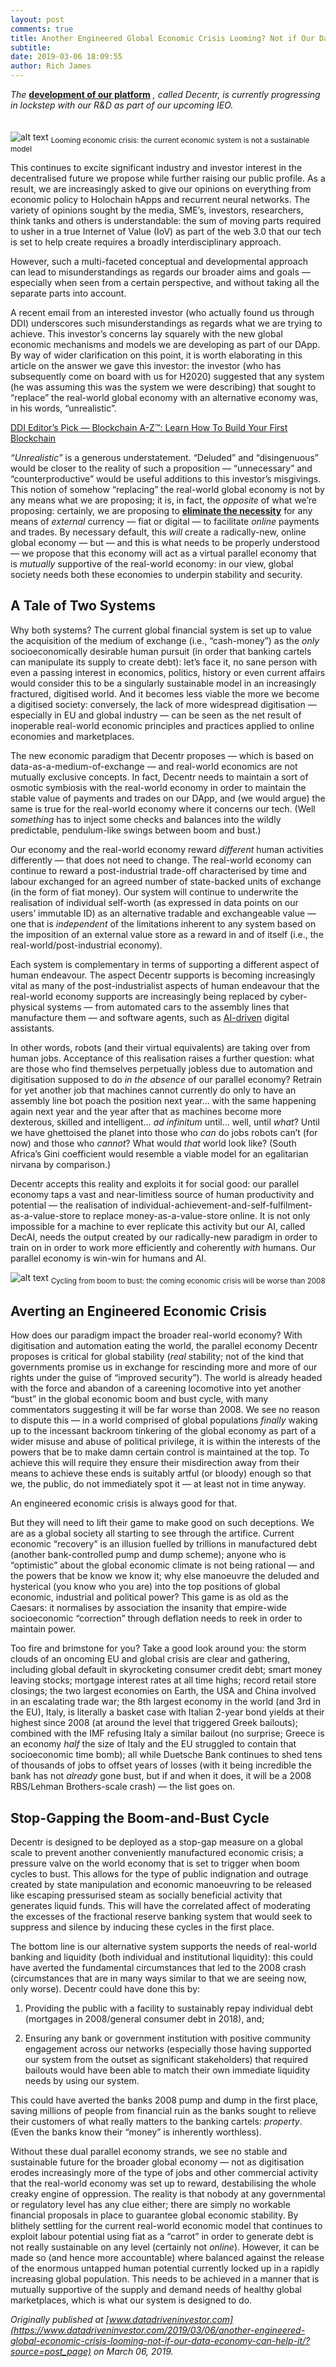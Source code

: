 ```yaml
---
layout: post
comments: true
title: Another Engineered Global Economic Crisis Looming? Not if Our Data Economy Can Help it
subtitle:
date: 2019-03-06 18:09:55
author: Rich James
---
```


*The* [**development of our platform**](https://www.datadriveninvestor.com/2019/02/23/blockchain-the-most-useless-and-overhyped-technology-in-history/?source=post_page) *, called Decentr, is currently progressing in lockstep with our R&D as part of our upcoming IEO.*
<br><br><br>
![alt text](https://miro.medium.com/max/3200/1*EDa8k9oRcwmOs0AIM2KYPA.jpeg)
<sub>Looming economic crisis: the current economic system is not a sustainable model</sub>

This continues to excite significant industry and investor interest in the decentralised future we propose while further raising our public profile. As a result, we are increasingly asked to give our opinions on everything from economic policy to Holochain hApps and recurrent neural networks. The variety of opinions sought by the media, SME’s, investors, researchers, think tanks and others is understandable: the sum of moving parts required to usher in a true Internet of Value (IoV) as part of the web 3.0 that our tech is set to help create requires a broadly interdisciplinary approach.

However, such a multi-faceted conceptual and developmental approach can lead to misunderstandings as regards our broader aims and goals — especially when seen from a certain perspective, and without taking all the separate parts into account.

A recent email from an interested investor (who actually found us through DDI) underscores such misunderstandings as regards what we are trying to achieve. This investor’s concerns lay squarely with the new global economic mechanisms and models we are developing as part of our DApp. By way of wider clarification on this point, it is worth elaborating in this article on the answer we gave this investor: the investor (who has subsequently come on board with us for H2020) suggested that any system (he was assuming this was the system we were describing) that sought to “replace” the real-world global economy with an alternative economy was, in his words, “unrealistic”.

[DDI Editor’s Pick — Blockchain A-Z™: Learn How To Build Your First Blockchain](https://www.udemy.com/build-your-blockchain-az/)

*“Unrealistic”* is a generous understatement. “Deluded” and “disingenuous” would be closer to the reality of such a proposition — “unnecessary” and “counterproductive” would be useful additions to this investor’s misgivings. This notion of somehow “replacing” the real-world global economy is not by any means what we are proposing; it is, in fact, the *opposite* of what we’re proposing: certainly, we are proposing to [**eliminate the necessity**](https://medium.com/datadriveninvestor/why-the-data-economy-is-not-yet-a-real-economy-1c0f0f5a3095) for any means of *external* currency — fiat or digital — to facilitate *online* payments and trades. By necessary default, this *will* create a radically-new, online global economy — but — and this is what needs to be properly understood — we propose that this economy will act as a virtual parallel economy that is *mutually* supportive of the real-world economy: in our view, global society needs both these economies to underpin stability and security.

## A Tale of Two Systems
Why both systems? The current global financial system is set up to value the acquisition of the medium of exchange (i.e., “cash-money”) as the *only* socioeconomically desirable human pursuit (in order that banking cartels can manipulate its supply to create debt): let’s face it, no sane person with even a passing interest in economics, politics, history or even current affairs would consider this to be a singularly sustainable model in an increasingly fractured, digitised world. And it becomes less viable the more we become a digitised society: conversely, the lack of more widespread digitisation — especially in EU and global industry — can be seen as the net result of inoperable real-world economic principles and practices applied to online economies and marketplaces.

The new economic paradigm that Decentr proposes — which is based on data-as-a-medium-of-exchange — and real-world economics are not mutually exclusive concepts. In fact, Decentr needs to maintain a sort of osmotic symbiosis with the real-world economy in order to maintain the stable value of payments and trades on our DApp, and (we would argue) the same is true for the real-world economy where it concerns our tech. (Well *something* has to inject some checks and balances into the wildly predictable, pendulum-like swings between boom and bust.)

Our economy and the real-world economy reward *different* human activities differently — that does not need to change. The real-world economy can continue to reward a post-industrial trade-off characterised by time and labour exchanged for an agreed number of state-backed units of exchange (in the form of fiat money). Our system will continue to underwrite the realisation of individual self-worth (as expressed in data points on our users’ immutable ID) as an alternative tradable and exchangeable value — one that is *independent* of the limitations inherent to any system based on the imposition of an external value store as a reward in and of itself (i.e., the real-world/post-industrial economy).

Each system is complementary in terms of supporting a different aspect of human endeavour. The aspect Decentr supports is becoming increasingly vital as many of the post-industrialist aspects of human endeavour that the real-world economy supports are increasingly being replaced by cyber-physical systems — from automated cars to the assembly lines that manufacture them — and software agents, such as [AI-driven](https://medium.com/datadriveninvestor/how-our-ai-can-enhance-human-cognitive-potential-64f2d29e6e65) digital assistants.

In other words, robots (and their virtual equivalents) are taking over from human jobs. Acceptance of this realisation raises a further question: what are those who find themselves perpetually jobless due to automation and digitisation supposed to do *in the absence* of our parallel economy? Retrain for yet another job that machines cannot currently do only to have an assembly line bot poach the position next year… with the same happening again next year and the year after that as machines become more dexterous, skilled and intelligent… *ad infinitum* until… well, until *what*? Until we have ghettoised the planet into those who *can* do jobs robots can’t (for now) and those who *cannot*? What would *that* world look like? (South Africa’s Gini coefficient would resemble a viable model for an egalitarian nirvana by comparison.)

Decentr accepts this reality and exploits it for social good: our parallel economy taps a vast and near-limitless source of human productivity and potential — the realisation of individual-achievement-and-self-fulfilment-as-a-value-store to replace money-as-a-value-store online. It is not only impossible for a machine to ever replicate this activity but our AI, called DecAI, needs the output created by our radically-new paradigm in order to train on in order to work more efficiently and coherently *with* humans. Our parallel economy is win-win for humans and AI.

![alt text](https://miro.medium.com/max/1400/1*53dUNFV6FZ4kWH1c8du1ZA.jpeg)
<sub>Cycling from boom to bust: the coming economic crisis will be worse than 2008</sub>

## Averting an Engineered Economic Crisis
How does our paradigm impact the broader real-world economy? With digitisation and automation eating the world, the parallel economy Decentr proposes is critical for global stability (*real* stability; not of the kind that governments promise us in exchange for rescinding more and more of our rights under the guise of “improved security”). The world is already headed with the force and abandon of a careening locomotive into yet another “bust” in the global economic boom and bust cycle, with many commentators suggesting it will be far worse than 2008. We see no reason to dispute this — in a world comprised of global populations *finally* waking up to the incessant backroom tinkering of the global economy as part of a wider misuse and abuse of political privilege, it is within the interests of the powers that be to make damn certain control is maintained at the top. To achieve this will require they ensure their misdirection away from their means to achieve these ends is suitably artful (or bloody) enough so that we, the public, do not immediately spot it — at least not in time anyway.

An engineered economic crisis is always good for that.

But they will need to lift their game to make good on such deceptions. We are as a global society all starting to see through the artifice. Current economic “recovery” is an illusion fuelled by trillions in manufactured debt (another bank-controlled pump and dump scheme); anyone who is “optimistic” about the global economic climate is not being rational — and the powers that be know we know it; why else manoeuvre the deluded and hysterical (you know who you are) into the top positions of global economic, industrial and political power? This game is as old as the Caesars: it normalises by association the insanity that empire-wide socioeconomic “correction” through deflation needs to reek in order to maintain power.

Too fire and brimstone for you? Take a good look around you: the storm clouds of an oncoming EU and global crisis are clear and gathering, including global default in skyrocketing consumer credit debt; smart money leaving stocks; mortgage interest rates at all time highs; record retail store closings; the two largest economies on Earth, the USA and China involved in an escalating trade war; the 8th largest economy in the world (and 3rd in the EU), Italy, is literally a basket case with Italian 2-year bond yields at their highest since 2008 (at around the level that triggered Greek bailouts); combined with the IMF refusing Italy a similar bailout (no surprise; Greece is an economy *half* the size of Italy and the EU struggled to contain that socioeconomic time bomb); all while Duetsche Bank continues to shed tens of thousands of jobs to offset years of losses (with it being incredible the bank has not *already* gone bust, but if and when it does, it will be a 2008 RBS/Lehman Brothers-scale crash) — the list goes on.

## Stop-Gapping the Boom-and-Bust Cycle
Decentr is designed to be deployed as a stop-gap measure on a global scale to prevent another conveniently manufactured economic crisis; a pressure valve on the world economy that is set to trigger when boom cycles to bust. This allows for the type of public indignation and outrage created by state manipulation and economic manoeuvring to be released like escaping pressurised steam as socially beneficial activity that generates liquid funds. This will have the correlated affect of moderating the excesses of the fractional reserve banking system that would seek to suppress and silence by inducing these cycles in the first place.

The bottom line is our alternative system supports the needs of real-world banking and liquidity (both individual and institutional liquidity): this could have averted the fundamental circumstances that led to the 2008 crash (circumstances that are in many ways similar to that we are seeing now, only worse). Decentr could have done this by:

1. Providing the public with a facility to sustainably repay individual debt (mortgages in 2008/general consumer debt in 2018), and;

2. Ensuring any bank or government institution with positive community engagement across our networks (especially those having supported our system from the outset as significant stakeholders) that required bailouts would have been able to match their own immediate liquidity needs by using our system.

This could have averted the banks 2008 pump and dump in the first place, saving millions of people from financial ruin as the banks sought to relieve their customers of what really matters to the banking cartels: *property*. (Even the banks know their “money” is inherently worthless).

Without these dual parallel economy strands, we see no stable and sustainable future for the broader global economy — not as digitisation erodes increasingly more of the type of jobs and other commercial activity that the real-world economy was set up to reward, destabilising the whole creaky engine of oppression. The reality is that nobody at any governmental or regulatory level has any clue either; there are simply no workable financial proposals in place to guarantee global economic stability. By blithely settling for the current real-world economic model that continues to exploit labour potential using fiat as a “carrot” in order to generate debt is not really sustainable on any level (certainly not *online*). However, it can be made so (and hence more accountable) where balanced against the release of the enormous untapped human potential currently locked up in a rapidly increasing global population. This needs to be achieved in a manner that is mutually supportive of the supply and demand needs of healthy global marketplaces, which is what our system is designed to do.

*Originally published at [www.datadriveninvestor.com](https://www.datadriveninvestor.com/2019/03/06/another-engineered-global-economic-crisis-looming-not-if-our-data-economy-can-help-it/?source=post_page) on March 06, 2019.*
